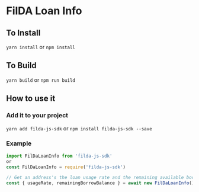 # FilDA Loan Info

## To Install

`yarn install` or `npm install`

## To Build

`yarn build` or `npm run build`

## How to use it

### Add it to your project

`yarn add filda-js-sdk` or `npm install filda-js-sdk --save`

### Example

``` js
import FilDaLoanInfo from 'filda-js-sdk'
or
const FilDaLoanInfo = require('filda-js-sdk')

// Get an address's the loan usage rate and the remaining available borrow balance 
const { usageRate, remainingBorrowBalance } = await new FilDaLoanInfo().availableLoanEstimation('0xADDRESS')
```
